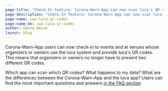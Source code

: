 ```yaml
---
page-title: "Check-In feature: Corona-Warn-App can now scan luca's QR codes"
page-description: "Check-In feature: Corona-Warn-App can now scan luca's QR codes"
page-name: cwa-luca-qr-codes
page-name_de: cwa-luca-qr-codes
author: Hanna Heine
layout: blog
---
```


Corona-Warn-App users can now check-in to events and at venues whose organizers or owners use the luca system and provide luca's QR codes. This means that organizers or owners no longer have to present two different QR codes. 

Which app can scan which QR codes? What happens to my data? What are the differences between the Corona-Warn-App and the luca app? Users can find the most important questions and answers [in the FAQ section](/en/faq/#check_in_luca)


<!-- overview -->



